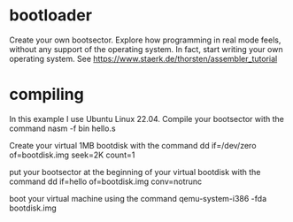 # bootloader
Create your own bootsector. Explore how programming in real mode feels, without any support of the operating system. In fact, start writing your own operating system. See https://www.staerk.de/thorsten/assembler_tutorial

# compiling
In this example I use Ubuntu Linux 22.04.
Compile your bootsector with the command
nasm -f bin hello.s

Create your virtual 1MB bootdisk with the command
dd if=/dev/zero of=bootdisk.img seek=2K count=1

put your bootsector at the beginning of your virtual bootdisk with the command
dd if=hello of=bootdisk.img conv=notrunc

boot your virtual machine using the command
qemu-system-i386 -fda bootdisk.img 
